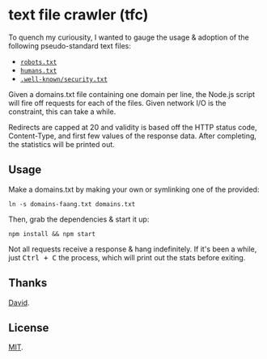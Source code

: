 # text file crawler (tfc)

To quench my curiousity, I wanted to gauge the usage & adoption of the following
pseudo-standard text files:

- [`robots.txt`][robots]
- [`humans.txt`][humans]
- [`.well-known/security.txt`][security]

Given a domains.txt file containing one domain per line, the Node.js script will
fire off requests for each of the files. Given network I/O is the constraint,
this can take a while.

Redirects are capped at 20 and validity is based off the HTTP status code,
Content-Type, and first few values of the response data. After completing, the
statistics will be printed out.

## Usage

Make a domains.txt by making your own or symlinking one of the provided:

```
ln -s domains-faang.txt domains.txt
```

Then, grab the dependencies & start it up:

```
npm install && npm start
```

Not all requests receive a response & hang indefinitely. If it's been a while,
just <kbd>Ctrl + C</kbd> the process, which will print out the stats before
exiting.

## Thanks

[David][david].

## License

[MIT][license].


[robots]: http://www.robotstxt.org/
[humans]: http://humanstxt.org/
[security]: https://securitytxt.org/
[david]: https://github.com/davidmerfield
[license]: https://pinjasaur.mit-license.org/@2019
